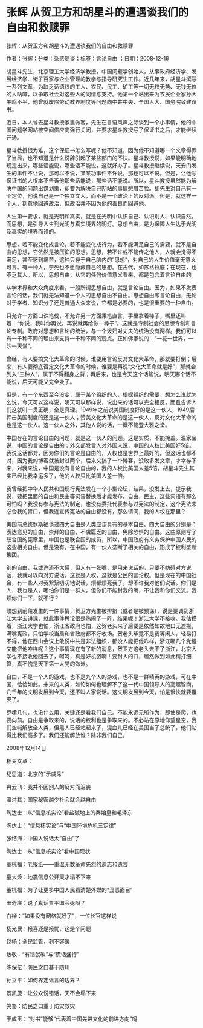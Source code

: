 # 张辉  从贺卫方和胡星斗的遭遇谈我们的自由和救赎罪  
  
张辉：从贺卫方和胡星斗的遭遇谈我们的自由和救赎罪  
作者：张辉；分类：杂感随谈；标签：言论自由 ；日期：2008-12-16  
胡星斗先生，北京理工大学经济学教授，中国问题学创始人，从事政府经济学、发展经济学、诸子百家与企业管理的教学与指导研究生工作。近几年来，胡星斗撰写一系列文章，为缺乏话语权的工人、农民、民工、矿工等一切无权无势、无钱无位的人呐喊，以争取社会对这些人的同情与支持。他第一个站出来为农民企业家孙大午鸣不平，他曾就废除劳动教养制度等问题向中共中央、全国人大、国务院致建议书。  
近日，本人曾去星斗教授家里做客，先生在言语风声之际谈到一个小事情，他的中国问题学网站被空间供应商强行关闭，并要求星斗教授写了保证书之后，才能继续开通。  
星斗教授很为难，这个保证书怎么写呢？他不知道，因为他不知道哪一个文章得罪了当局，也不知道是什么说辞引起了某些部门的不快。星斗教授说，如果能明确地规定出来，哪些话能说，哪些话不能说，这就好办了。星斗教授继续说，天安门发生的事件不让说，那可以不说，某某功事件不许说，那也可以不说。但是，让他写保证书的人根本不告诉他那些话能说，那些话不能说。所以，星斗教授虽然能为解决中国的问题出谋划策，却要为解决自己网站的事情愁眉苦脸。胡先生对自己有一个定位，他说自己是一个独立文人，而不是一个政治上的反对派。但是，就这样一个人，刻意地回避政治，但政治并不因为他的善良而回避他。  
人生第一要求，就是光明和真实，就是在光明中认识自己、认识别人、认识自然。而思想，是引导人生到光明与真实境界的明灯。思想自由，是为保障人生达于光明及真实的境界而设的。  
思想，若不能变化成言论，若不能变化成行为，若不能满足自己的需要，就不是自由的思想，它依然是被压抑的思想。思想，若不许或不能传之他人，人就会觉得不满足，甚至感到痛苦，这种只存于自己脑内的“思想”，对自己的人生价值毫无意义可言。有一种人，宁死也不愿隐藏自己的思想。在古代，如苏格拉底；在现在，也不乏其人。所以，思想自由，从它的任何价值意义看来，都是包含着言论自由的。  
从学术界和大众角度来看，一般所谓思想自由，就是言论自由。因为，如果不发表言论的话，我们就无法知道一个人的思想自由不自由。思想自由即言论自由，无论对于学者、知识分子还是普通大众来说，它都是必要的，也是很重要的一种自由。  
只允许一方面口诛笔伐，不允许另一方面秉笔直言，手里拿着棒子，嘴里还叫着：“你说，我叫你再说，再说就再给你一棒子”。这就是专制社会的思想专制和言论专制。政府对思想和言论的统治，与一个泼妇对丈夫的统治没有两样。我们可以有一千种不同的理由来支持一千种不同的观点。正如佛家说的：“一花一世界，一沙一天堂”。  
曾经，有人要搞文化大革命的时候，谁要用言论反对文化大革命，那就要打倒；后来，有人要彻底否定文化大革命的时候，谁要是再说“文化大革命就是好”，那就会列入“三种人”，属于不得翻身之背；再后来，也是今天这个话能说，明天哪个话不能说，后天可能又完全变了。  
但是，有一个东西至今没变，属于某个组织的人，根据组织的需要，想怎么说就怎么说，今天可以这样说，明天可以那样说，说出来的话可以完全相反，而且告诉人们这就叫一贯正确，全是真理。1949年之前说美国制度好的是这一伙人，1949后抨击美国制度的还是这一伙人；赞美文化大革命的是这一伙人，反对文化大革命的也是这一伙人。这一伙人之外，其他人说的话，一概不能登大雅之堂。  
中国存在的言论自由的问题，就是这一伙人的问题。这是实质，不能掩盖。温家宝说，中国的言论是自由的；外交部发言人对外国人说，中国的人权比美国好5倍。我说这话都对，因为你们的言论是自由的，人权也是世界上最好的。但这话也都不对，因为我的博客就被封过两个，后来又搞了一个博客，没敢多发文章，才幸存下来，对我来说，中国是没有言论自由的，我的人权比美国人差5倍。胡星斗先生其实已经比我幸运多了，他的人权只比美国人差一倍。  
我曾经把中华人民共和国现行宪法发在一个小型论坛，结果，没发上去，提示我说，要把里面的自由和民主等词语替换后才能发布。自由，民主，这些词语有那么可怕吗？我没有参与宪法的制定，也没有委托代表参与过宪法的制定，这个宪法未必合我的胃口，但我连宣传宪法的自由都没有，那么请问，我的人权在那里？  
美国前总统罗斯福谈过四大自由是人类应该具有的基本自由。四大自由的分别是：表达意见的自由，崇拜的自由，不虞匮乏的自由，免除恐惧的自由。这些原则写了联合国的宪章里，中国也是联合国的成员，所以，中国政府有义务保护中国人民的这些相关自由。但是没有，在中国，有一伙人垄断了相关的自由，形成了权利垄断集团。  
别的自由，我或许还不太懂，但人有一张嘴，是用来说话的，只要不妨碍对方说话，我就可以向对方说话。这就是人权，这就是公民的言论权。但是现在的中国社会，有一些人对我絮絮叨叨地说话，烦都烦死我了，却不许我对他们说话。你们是人，我也是人，哪怕你们是一群人，但你们不能封我的嘴，不让我和你们交流。我烦你们一下，就不行？  
联想到前段发生的一件事情，贺卫方先生被排挤（或者是被预谋），说是要调到浙江大学去讲课，就此事件舆论很是热闹了一阵，结果呢！浙江大学不接收。我估摸着，浙江大学也怕，浙江省政府也怕，这贺老头来了后要是依然如故地口无遮拦，满嘴宪政，只怕学校当局和省政府都不好收场。贺老头毕竟不是我等闲人，轻易打不得，他在西山会议上敢说中共是非法组织，都没人能把他咋样，浙江哪几个党棍又能把他咋样呢？这个事情现在有了新的消息，贺卫方这老头去不了浙江，北京大学也不接收他回去了，呵呵，真是好机密啊！要封人的口，居然做到如此精打细算，真不愧是天下第一大党的做派。  
自由，不是一个人的游戏，也不是九个人的游戏，也不是一群精英的游戏，可在中国，恰恰如此。未来的人类，如论如何也理解不了这一代中国领导人的高超智商，几千年的文明发展到今天，还不叫人家说话。这文明发展到今天，怕是很快就要覆灭了。  
罗嗦几句，也没什么用，关键还是看我们自己。不能永远无所作为，即使是爬，也要向前。自由是争取来的，说话的权利也是争取来的。不必站在原地仰望星空，我们空喊解放全人类，但黑人已经站起来了，混血儿已经在美国当了总统了，他们站得比我们高多了。我们还能解放谁？除非我们自己。  
2008年12月14日  
  
相关文章：  
纪思道：北京的“示威秀”  
冉云飞：我并不因别人的反对而沮丧  
潘洪其：国家秘密越少社会就会越自由  
陶达士：从“信息核实论”看盐碱地上的秦始皇和毛泽东  
陶达士：“信息核实论”与“中国环境危机三定律”  
张结海：中国人说话太“自由”了  
陶达士：从“信息核实论”看中国现状  
董桄福：老报纸——重温无数革命先烈的遗志和遗言  
童大焕：地震信息公开天才塌不下来  
董桄福：为了让更多中国人民看清楚外媒的“丑恶面目”  
田奇庄：说了真话贾平凹会死吗？  
白桦：“如果没有网络就好了”，一位长官这样说  
杨光民：报喜还是报忧，这是个问题  
赵杨：全民监管，刻不容缓  
敖敬：“有错就改”与“谎话盛行”  
陈保亿：防民之口甚于防川  
孙立平：如何界定谣言的边界？  
景凯旋：让公众说错话，天不会塌下来  
笑蜀：防民之口重于防灾救灾  
于成玉：“封书”能够“代表着中国先进文化的前进方向”吗